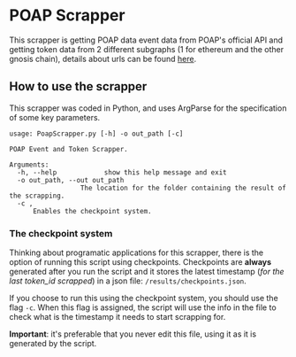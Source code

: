 # POAP Scrapper

This scrapper is getting POAP data event data from POAP's official API and getting token data from 2 different subgraphs (1 for ethereum and the other gnosis chain), details about urls can be found [here](parameters.yaml).

## How to use the scrapper

This scrapper was coded in Python, and uses ArgParse for the specification of some key parameters.

```
usage: PoapScrapper.py [-h] -o out_path [-c]

POAP Event and Token Scrapper.

Arguments:
  -h, --help            show this help message and exit
  -o out_path, --out out_path
                  The location for the folder containing the result of the scrapping.
  -c ,
      Enables the checkpoint system.
```

### The checkpoint system

Thinking about programatic applications for this scrapper, there is the option of running this script using checkpoints. Checkpoints are **always** generated after you run the script and it stores the latest timestamp (_for the last token_id scrapped_) in a json file: `/results/checkpoints.json`.

If you choose to run this using the checkpoint system, you should use the flag `-c`. When this flag is assigned, the script will use the info in the file to check what is the timestamp it needs to start scrapping for.

**Important**: it's preferable that you never edit this file, using it as it is generated by the script.
